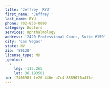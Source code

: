 ```yaml
---
title: 'Jeffrey  RYU'
first_name: 'Jeffrey '
last_name: RYU
phone: 702-853-0090
category: Doctors
services: Ophthalmology
address: '2420 Professional Court, Suite #150'
city: 'Las Vegas'
state: NV
zip: '89128'
license_type: MD
_geoloc:
  -
    lng: -115.265
    lat: 36.193501
id: f7466981-fe26-446e-b7c4-8889070a431e
---
```

